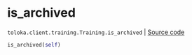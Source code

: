 # is_archived
`toloka.client.training.Training.is_archived` | [Source code](https://github.com/Toloka/toloka-kit/blob/v1.0.1/src/client/training.py#L114)

```python
is_archived(self)
```

